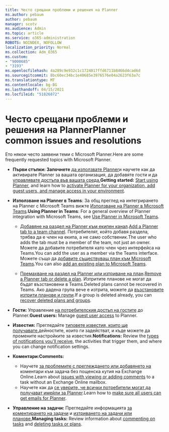 ```yaml
---
title: Често срещани проблеми и решения на Planner
ms.author: pebaum
author: pebaum
manager: scotv
ms.audience: Admin
ms.topic: article
ms.service: o365-administration
ROBOTS: NOINDEX, NOFOLLOW
localization_priority: Normal
ms.collection: Adm_O365
ms.custom:
- "9000685"
- "3193"
ms.openlocfilehash: 4a289c9e932c1c1724017ffd6711b8466d4cad6d
ms.sourcegitcommit: 8bc60ec34bc1e40685e3976576e04a2623f63a7c
ms.translationtype: MT
ms.contentlocale: bg-BG
ms.lasthandoff: 04/15/2021
ms.locfileid: "51826872"
---
```

# <a name="planner-common-issues-and-resolutions"></a><span data-ttu-id="2bfcc-102">Често срещани проблеми и решения на Planner</span><span class="sxs-lookup"><span data-stu-id="2bfcc-102">Planner common issues and resolutions</span></span>

<span data-ttu-id="2bfcc-103">Ето някои често заявени теми с Microsoft Planner.</span><span class="sxs-lookup"><span data-stu-id="2bfcc-103">Here are some frequently requested topics with Microsoft Planner.</span></span>
 
- <span data-ttu-id="2bfcc-104">**Първи стъпки: Започнете** [да използвате Planner](https://support.office.com/article/microsoft-planner-help-4a9a13c6-3adf-4a60-a6fc-15c0b15e16fc)и научете как да активирате Planner за вашата организация, да добавяте гости и да [управлявате достъпа във вашата среда.](https://docs.microsoft.com/office365/planner/planner-for-admins)</span><span class="sxs-lookup"><span data-stu-id="2bfcc-104">**Getting started:** [Start using Planner](https://support.office.com/article/microsoft-planner-help-4a9a13c6-3adf-4a60-a6fc-15c0b15e16fc), and learn how to [activate Planner for your organization, add guest users, and manage access in your environment](https://docs.microsoft.com/office365/planner/planner-for-admins).</span></span>

- <span data-ttu-id="2bfcc-105">**Използване на Planner в Teams**: За общ преглед на интегрирането на Planner с Microsoft Teams вижте [Използване на Planner в Microsoft Teams](https://support.office.com/article/62798a9f-e8f7-4722-a700-27dd28a06ee0).</span><span class="sxs-lookup"><span data-stu-id="2bfcc-105">**Using Planner in Teams**: For a general overview of Planner integration with Microsoft Teams, see [Use Planner in Microsoft Teams](https://support.office.com/article/62798a9f-e8f7-4722-a700-27dd28a06ee0).</span></span>

     - <span data-ttu-id="2bfcc-106">[Добавяне на раздел на Planner към екипен канал](https://support.office.com/article/62798a9f-e8f7-4722-a700-27dd28a06ee0#bkmk_addaplannertabtoateamchannel).</span><span class="sxs-lookup"><span data-stu-id="2bfcc-106">[Add a Planner tab to a team channel](https://support.office.com/article/62798a9f-e8f7-4722-a700-27dd28a06ee0#bkmk_addaplannertabtoateamchannel).</span></span> <span data-ttu-id="2bfcc-107">Потребителят, който добавя раздела, трябва да е член на екипа, а не само собственик.</span><span class="sxs-lookup"><span data-stu-id="2bfcc-107">The user who adds the tab must be a member of the team, not just an owner.</span></span> <span data-ttu-id="2bfcc-108">Можете да добавите потребителя като член чрез интерфейса на Teams.</span><span class="sxs-lookup"><span data-stu-id="2bfcc-108">You can add the user as a member via the Teams interface.</span></span> <span data-ttu-id="2bfcc-109">Можете също да [добавите съществуващ план към Microsoft Teams](https://techcommunity.microsoft.com/t5/Planner-Blog/Bringing-a-Plan-into-Microsoft-Teams/ba-p/57463).</span><span class="sxs-lookup"><span data-stu-id="2bfcc-109">You can also [add an existing plan to Microsoft Teams](https://techcommunity.microsoft.com/t5/Planner-Blog/Bringing-a-Plan-into-Microsoft-Teams/ba-p/57463).</span></span>

    - <span data-ttu-id="2bfcc-110">[Премахване на раздел на Planner или изтриване на план](https://support.office.com/article/62798a9f-e8f7-4722-a700-27dd28a06ee0#bkmk_removeaplannertabordeleteaplan).</span><span class="sxs-lookup"><span data-stu-id="2bfcc-110">[Remove a Planner tab or delete a plan](https://support.office.com/article/62798a9f-e8f7-4722-a700-27dd28a06ee0#bkmk_removeaplannertabordeleteaplan).</span></span> <span data-ttu-id="2bfcc-111">Изтритите планове не могат да бъдат възстановени в Teams.</span><span class="sxs-lookup"><span data-stu-id="2bfcc-111">Deleted plans cannot be recovered in Teams.</span></span> <span data-ttu-id="2bfcc-112">Ако дадена група вече е изтрита, можете да [възстановите изтрити планове и групи](https://techcommunity.microsoft.com/t5/planner-blog/microsoft-planner-now-you-can-recover-deleted-plans-and-groups/ba-p/362242
).</span><span class="sxs-lookup"><span data-stu-id="2bfcc-112">If a group is deleted already, you can [recover deleted plans and groups](https://techcommunity.microsoft.com/t5/planner-blog/microsoft-planner-now-you-can-recover-deleted-plans-and-groups/ba-p/362242
).</span></span>
 
- <span data-ttu-id="2bfcc-113">**Гости:** Управление [на потребителския достъп на гостите](https://support.office.com/article/guest-access-in-microsoft-planner-cc5d7f96-dced-4da4-ab62-08c72d9759c6) до Planner.</span><span class="sxs-lookup"><span data-stu-id="2bfcc-113">**Guest users:** Manage [guest user access](https://support.office.com/article/guest-access-in-microsoft-planner-cc5d7f96-dced-4da4-ab62-08c72d9759c6) to Planner.</span></span>
 
- <span data-ttu-id="2bfcc-114">**Известия:** Прегледайте [типовете известия, които ще получавате,](https://support.office.com/article/stay-on-top-of-tasks-and-plans-with-email-and-notifications-cce223d6-b0ae-43cf-a080-266e2414a859)дейностите, които ги задействат, и къде можете да промените настройките за известия.</span><span class="sxs-lookup"><span data-stu-id="2bfcc-114">**Notifications:** Review the [types of notifications you'll receive](https://support.office.com/article/stay-on-top-of-tasks-and-plans-with-email-and-notifications-cce223d6-b0ae-43cf-a080-266e2414a859), the activities that trigger them, and where you can change notification settings.</span></span>
 
- <span data-ttu-id="2bfcc-115">**Коментари:**</span><span class="sxs-lookup"><span data-stu-id="2bfcc-115">**Comments:**</span></span> 
   - <span data-ttu-id="2bfcc-116">Научете [за проблемите с преглеждането или добавянето на](https://docs.microsoft.com/office365/planner/planner-for-admins#can-people-in-my-organization-use-planner-if-they-dont-have-an-exchange-online-mailbox) коментари към задача без пощенска кутия на Exchange Online.</span><span class="sxs-lookup"><span data-stu-id="2bfcc-116">Learn about [issues with viewing or adding comments](https://docs.microsoft.com/office365/planner/planner-for-admins#can-people-in-my-organization-use-planner-if-they-dont-have-an-exchange-online-mailbox) to a task without an Exchange Online mailbox.</span></span>
   - <span data-ttu-id="2bfcc-117">Научете как да [се уверите, че всички потребители могат да получават имейли за Planner](https://docs.microsoft.com/office365/planner/planner-for-admins#how-do-i-make-sure-all-my-users-can-get-emails-forplanner).</span><span class="sxs-lookup"><span data-stu-id="2bfcc-117">Learn how to [make sure all users can get emails for Planner](https://docs.microsoft.com/office365/planner/planner-for-admins#how-do-i-make-sure-all-my-users-can-get-emails-forplanner).</span></span>

- <span data-ttu-id="2bfcc-118">**Управление на задачи:** Прегледайте информацията [за коментирането на задачи](https://support.office.com/article/comment-on-tasks-in-microsoft-planner-fd4aedde-7785-4cd0-96ee-122fbc9140e1) и [изтриването на задачи или планове.](https://support.office.com/article/delete-a-task-or-plan-39e10e78-13f0-446d-94cd-9e562648497a)</span><span class="sxs-lookup"><span data-stu-id="2bfcc-118">**Managing tasks:** Review information about [commenting on tasks](https://support.office.com/article/comment-on-tasks-in-microsoft-planner-fd4aedde-7785-4cd0-96ee-122fbc9140e1) and [deleting tasks or plans](https://support.office.com/article/delete-a-task-or-plan-39e10e78-13f0-446d-94cd-9e562648497a).</span></span>
